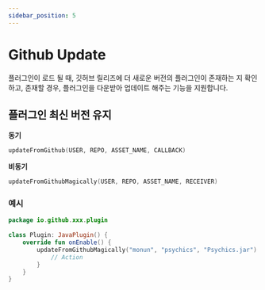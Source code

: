 ```yaml
---
sidebar_position: 5
---
```


# Github Update

플러그인이 로드 될 때, 깃허브 릴리즈에 더 새로운 버전의 플러그인이 존재하는 지 확인하고, 존재할 경우, 플러그인을 다운받아 업데이트 해주는 기능을 지원합니다.

## 플러그인 최신 버전 유지
**동기**
```kotlin
updateFromGithub(USER, REPO, ASSET_NAME, CALLBACK)
```

**비동기**
```kotlin
updateFromGithubMagically(USER, REPO, ASSET_NAME, RECEIVER)
```

### 예시
```kotlin
package io.github.xxx.plugin
    
class Plugin: JavaPlugin() {
    override fun onEnable() {
        updateFromGithubMagically("monun", "psychics", "Psychics.jar") {
            // Action
        }
    }
}
```